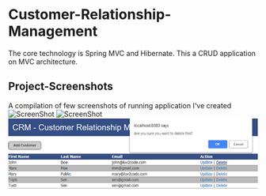 # Customer-Relationship-Management
The core technology is Spring MVC and Hibernate. This a CRUD application on MVC architecture.

## Project-Screenshots

A compilation of few screenshots of running application I've created
![ScreenShot](https://raw.github.com/Moytri/master/master/images/1.png)
![ScreenShot](https://raw.github.com/Moytri/master/master/images/2.png)
![](https://github.com/Moytri/Customer-Relationship-Management/blob/master/images/3.png)
